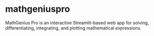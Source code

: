 # mathgeniuspro
MathGenius Pro is an interactive Streamlit-based web app for solving, differentiating, integrating, and plotting mathematical expressions. 
